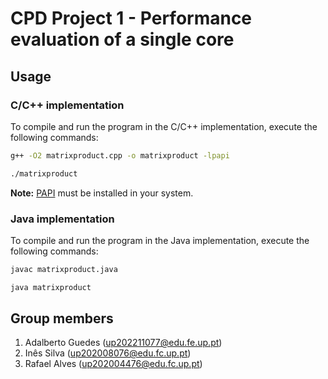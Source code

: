 # CPD Project 1 - Performance	evaluation	of	a	single	core

## Usage

### C/C++ implementation

To compile and run the program in the C/C++ implementation, execute the following commands:

```sh
g++ -O2 matrixproduct.cpp -o matrixproduct -lpapi
```
```sh
./matrixproduct
```

**Note:** [PAPI](http://icl.cs.utk.edu/papi/) must be installed in your system.

### Java implementation

To compile and run the program in the Java implementation, execute the following commands:

```sh
javac matrixproduct.java
```
```sh
java matrixproduct
```

## Group members

1. Adalberto Guedes (up202211077@edu.fe.up.pt)
2. Inês Silva (up202008076@edu.fc.up.pt)
3. Rafael Alves (up202004476@edu.fc.up.pt)
